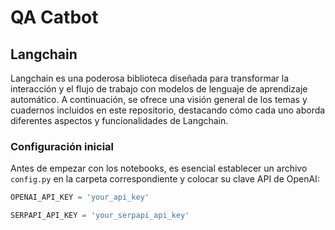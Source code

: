 # QA Catbot

## Langchain

Langchain es una poderosa biblioteca diseñada para transformar la interacción y el flujo de trabajo con modelos de lenguaje de aprendizaje automático. A continuación, se ofrece una visión general de los temas y cuadernos incluidos en este repositorio, destacando cómo cada uno aborda diferentes aspectos y funcionalidades de Langchain.

### Configuración inicial

Antes de empezar con los notebooks, es esencial establecer un archivo `config.py` en la carpeta correspondiente y colocar su clave API de OpenAI:

```python
OPENAI_API_KEY = 'your_api_key'
```

```python
SERPAPI_API_KEY = 'your_serpapi_api_key'
```
